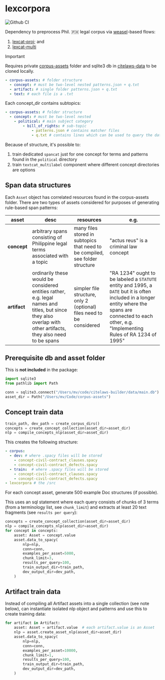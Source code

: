# lexcorpora

![Github CI](https://github.com/justmars/lexcorpora/actions/workflows/main.yml/badge.svg)

Dependency to preprocess Phil. 🇵🇭  legal corpus via [weasel](https://github.com/explosion/weasel)-based flows:

1. [lexcat-proj](https://github.com/justmars/lexcat-proj); and
2. [lexcat-multi](https://github.com/justmars/lexcat-multi)

> [!IMPORTANT]
> Requires private [corpus-assets](https://github.com/justmars/corpus-assets) folder and sqlite3 db in [citelaws-data](https://github.com/justmars/citelaws-data) to be cloned locally.

```yml
- corpus-assets: # folder structure
  - concept: # must be two-level nested patterns.json + q.txt
  - artifact: # single folder patterns.json + q.txt
  - text: # each file is a .txt
```

Each concept_dir contains subtopics:

```yml
- corpus-assets: # folder structure
  - concept: # must be two-level nested
    - political: # main subject category
        - bill_of_rights: # sub-topic
            - patterns.json # contains matcher files
            - q.txt # contains lines which can be used to query the database
```

Because of structure, it's possible to:

1. train dedicated `spancat` just for one concept for terms and patterns found in the `political` directory
2. train `textcat_multilabel` component where different concept directories are options

## Span data structures

Each `Asset` object has correlated resources found in the corpus-assets folder. There are two types of assets considered for purposes of generating rule-based span patterns:

asset | desc | resources | e.g.
-- | -- | -- | --
**concept** | arbitrary spans consisting of Philippine legal terms associated with a topic | many files stored in subtopics that need to be compiled, see folder structure |"actus reus" is a criminal law concept
**artifact** | ordinarily these would be considered entities rather, e.g. legal names and titles, but since they also overlap with other artifacts, they also need to be spans | simpler file structure, only 2 (optional) files need to be considered | "RA 1234" ought to be labeled a `STATUTE` entity and 1995, a `DATE` but it is often included in a longer entity where the spans are connected to each other, e.g. "Implementing Rules of RA 1234 of 1995"

## Prerequisite db and asset folder

This is **not included** in the package:

```py
import sqlite3
from pathlib import Path

conn = sqlite3.connect("/Users/mv/code/citelaws-builder/data/main.db")
asset_dir = Path("/Users/mv/Code/corpus-assets")
```

## Concept train data

```py
train_path, dev_path = create_corpus_dirs()
concepts = create_concept_collection(asset_dir=asset_dir)
nlp = compile_concepts_nlp(asset_dir=asset_dir)
```

This creates the following structure:

```yml
- corpus:
  - dev: # where .spacy files will be stored
    - concept-civil-contract_clauses.spacy
    - concept-civil-contract_defects.spacy
  - train:  # where .spacy files will be stored
    - concept-civil-contract_clauses.spacy
    - concept-civil-contract_defects.spacy
- lexcorpora # the /src
```

For each concept asset, generate 500 example Doc structures (if possible).

This uses an sql statement where each query consists of chunks of 3 terms (from a terminology list, see `chunk_limit`) and extracts at least 20 text fragments (see `results per query`):

```py
concepts = create_concept_collection(asset_dir=asset_dir)
nlp = compile_concepts_nlp(asset_dir=asset_dir)
for concept in concepts:
    asset: Asset = concept.value
    asset.data_to_spacy(
        nlp=nlp,
        conn=conn,
        examples_per_asset=5000,
        chunk_limit=3,
        results_per_query=100,
        train_output_dir=train_path,
        dev_output_dir=dev_path,
    )
```

## Artifact train data

Instead of compiling all Artifact assets into a single collection (see note below), can instantiate isolated nlp object and patterns and use this to create training data:

```py
for artifact in Artifact:
    asset: Asset = artifact.value  # each artifact.value is an Asset
    nlp = asset.create_asset_nlp(asset_dir=asset_dir)
    asset.data_to_spacy(
        nlp=nlp,
        conn=conn,
        examples_per_asset=10000,
        chunk_limit=1,
        results_per_query=100,
        train_output_dir=train_path,
        dev_output_dir=dev_path,
    )
```
